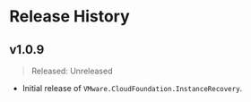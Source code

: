 # Release History

## v1.0.9

> Released: Unreleased

- Initial release of `VMware.CloudFoundation.InstanceRecovery`.
